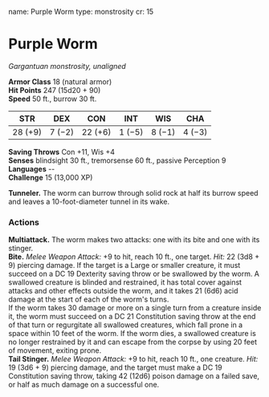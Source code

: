 name: Purple Worm type: monstrosity cr: 15

# Purple Worm
_Gargantuan monstrosity, unaligned_

**Armor Class** 18 (natural armor)    
**Hit Points** 247 (15d20 + 90)    
**Speed** 50 ft., burrow 30 ft.

| STR     | DEX    | CON     | INT    | WIS    | CHA    |
| ------- | ------ | ------- | ------ | ------ | ------ |
| 28 (+9) | 7 (−2) | 22 (+6) | 1 (−5) | 8 (−1) | 4 (−3) |

**Saving Throws** Con +11, Wis +4    
**Senses** blindsight 30 ft., tremorsense 60 ft., passive Perception 9    
**Languages** --    
**Challenge** 15 (13,000 XP)

**Tunneler.** The worm can burrow through solid rock at half its burrow speed and leaves a 10-foot-diameter tunnel in its wake.

### Actions
**Multiattack.** The worm makes two attacks: one with its bite and one with its stinger.    
**Bite.** _Melee Weapon Attack:_ +9 to hit, reach 10 ft., one target. _Hit:_ 22 (3d8 + 9) piercing damage. If the target is a Large or smaller creature, it must succeed on a DC 19 Dexterity saving throw or be swallowed by the worm. A swallowed creature is blinded and restrained, it has total cover against attacks and other effects outside the worm, and it takes 21 (6d6) acid damage at the start of each of the worm's turns.    
If the worm takes 30 damage or more on a single turn from a creature inside it, the worm must succeed on a DC 21 Constitution saving throw at the end of that turn or regurgitate all swallowed creatures, which fall prone in a space within 10 feet of the worm. If the worm dies, a swallowed creature is no longer restrained by it and can escape from the corpse by using 20 feet of movement, exiting prone.    
**Tail Stinger.** _Melee Weapon Attack:_ +9 to hit, reach 10 ft., one creature. _Hit:_ 19 (3d6 + 9) piercing damage, and the target must make a DC 19 Constitution saving throw, taking 42 (12d6) poison damage on a failed save, or half as much damage on a successful one.